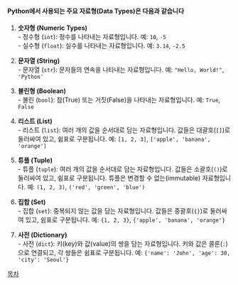 #### Python에서 사용되는 주요 자료형(Data Types)은 다음과 같습니다

1. **숫자형 (Numeric Types)**<br>- 정수형 (`int`): 정수를 나타내는 자료형입니다. 예: `10`, `-5`<br>- 실수형 (`float`): 실수를 나타내는 자료형입니다. 예: `3.14`, `-2.5`

2. **문자열 (String)**<br>- 문자열 (`str`): 문자들의 연속을 나타내는 자료형입니다. 예: `"Hello, World!"`, `'Python'`

3. **불린형 (Boolean)**<br>- 불린 (`bool`): 참(True) 또는 거짓(False)을 나타내는 자료형입니다. 예: `True`, `False`

4. **리스트 (List)**<br>- 리스트 (`list`): 여러 개의 값을 순서대로 담는 자료형입니다. 값들은 대괄호(`[]`)로 둘러싸여 있고, 쉼표로 구분됩니다. 예: `[1, 2, 3]`, `['apple', 'banana', 'orange']`

5. **튜플 (Tuple)**<br>- 튜플 (`tuple`): 여러 개의 값을 순서대로 담는 자료형입니다. 값들은 소괄호(`()`)로 둘러싸여 있고, 쉼표로 구분됩니다. 튜플은 변경할 수 없는(immutable) 자료형입니다. 예: `(1, 2, 3)`, `('red', 'green', 'blue')`

6. **집합 (Set)**<br>- 집합 (`set`): 중복되지 않는 값을 담는 자료형입니다. 값들은 중괄호(`{}`)로 둘러싸여 있고, 쉼표로 구분됩니다. 예: `{1, 2, 3}`, `{'apple', 'banana', 'orange'}`

7. **사전 (Dictionary)**<br>- 사전 (`dict`): 키(key)와 값(value)의 쌍을 담는 자료형입니다. 키와 값은 콜론(`:`)으로 연결되고, 각 쌍들은 쉼표로 구분됩니다. 예: `{'name': 'John', 'age': 30, 'city': 'Seoul'}`


<!-- ## [목차](./READMY.md) -->
<a href="./READMY.md#DataType">목차</a>

